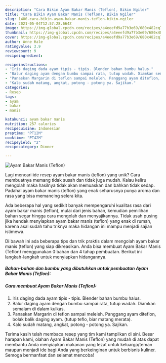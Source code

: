 ```yaml
---
description: "Cara Bikin Ayam Bakar Manis (Teflon), Bikin Ngiler"
title: "Cara Bikin Ayam Bakar Manis (Teflon), Bikin Ngiler"
slug: 1480-cara-bikin-ayam-bakar-manis-teflon-bikin-ngiler
date: 2021-05-04T12:57:28.664Z
image: https://img-global.cpcdn.com/recipes/a4eeefd9a77b3e69/680x482cq70/ayam-bakar-manis-teflon-foto-resep-utama.jpg
thumbnail: https://img-global.cpcdn.com/recipes/a4eeefd9a77b3e69/680x482cq70/ayam-bakar-manis-teflon-foto-resep-utama.jpg
cover: https://img-global.cpcdn.com/recipes/a4eeefd9a77b3e69/680x482cq70/ayam-bakar-manis-teflon-foto-resep-utama.jpg
author: Anne Hale
ratingvalue: 3.9
reviewcount: 9
recipeingredient:

recipeinstructions:
- "Iris daging dada ayam tipis - tipis. Blender bahan bumbu halus."
- "Balur daging ayam dengan bumbu sampai rata, tutup wadah. Diamkan semalam di dalam kulkas."
- "Panaskan Margarin di teflon sampai meleleh. Panggang ayam diteflon, bolak balik daging ayam. (tutup teflo, biar matang merata)."
- "Kalo sudah matang, angkat, potong - potong ya. Sajikan."
categories:
- Resep
tags:
- ayam
- bakar
- manis

katakunci: ayam bakar manis 
nutrition: 257 calories
recipecuisine: Indonesian
preptime: "PT12M"
cooktime: "PT42M"
recipeyield: "2"
recipecategory: Dinner

---
```



![Ayam Bakar Manis (Teflon)](https://img-global.cpcdn.com/recipes/a4eeefd9a77b3e69/680x482cq70/ayam-bakar-manis-teflon-foto-resep-utama.jpg)

Lagi mencari ide resep ayam bakar manis (teflon) yang unik? Cara membuatnya memang tidak susah dan tidak juga mudah. Kalau keliru mengolah maka hasilnya tidak akan memuaskan dan bahkan tidak sedap. Padahal ayam bakar manis (teflon) yang enak seharusnya punya aroma dan rasa yang bisa memancing selera kita.



Ada beberapa hal yang sedikit banyak mempengaruhi kualitas rasa dari ayam bakar manis (teflon), mulai dari jenis bahan, kemudian pemilihan bahan segar hingga cara mengolah dan menyajikannya. Tidak usah pusing jika hendak menyiapkan ayam bakar manis (teflon) yang enak di rumah, karena asal sudah tahu triknya maka hidangan ini mampu menjadi sajian istimewa.


Di bawah ini ada beberapa tips dan trik praktis dalam mengolah ayam bakar manis (teflon) yang siap dikreasikan. Anda bisa membuat Ayam Bakar Manis (Teflon) menggunakan 0 bahan dan 4 tahap pembuatan. Berikut ini langkah-langkah untuk menyiapkan hidangannya.

<!--inarticleads1-->

##### Bahan-bahan dan bumbu yang dibutuhkan untuk pembuatan Ayam Bakar Manis (Teflon):





<!--inarticleads2-->

##### Cara membuat Ayam Bakar Manis (Teflon):

1. Iris daging dada ayam tipis - tipis. Blender bahan bumbu halus.
1. Balur daging ayam dengan bumbu sampai rata, tutup wadah. Diamkan semalam di dalam kulkas.
1. Panaskan Margarin di teflon sampai meleleh. Panggang ayam diteflon, bolak balik daging ayam. (tutup teflo, biar matang merata).
1. Kalo sudah matang, angkat, potong - potong ya. Sajikan.




Terima kasih telah membaca resep yang tim kami tampilkan di sini. Besar harapan kami, olahan Ayam Bakar Manis (Teflon) yang mudah di atas dapat membantu Anda menyiapkan makanan yang lezat untuk keluarga/teman maupun menjadi ide bagi Anda yang berkeinginan untuk berbisnis kuliner. Semoga bermanfaat dan selamat mencoba!
